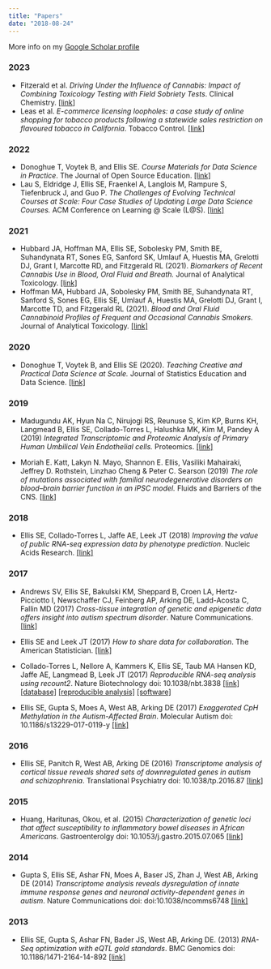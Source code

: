 ```yaml
---
title: "Papers"
date: "2018-08-24"
---
```


More info on my [Google Scholar profile](https://scholar.google.com/citations?user=G5cAVdkAAAAJ&hl=en)

### 2023
* Fitzerald et al. _Driving Under the Influence of Cannabis: Impact of Combining Toxicology Testing with Field Sobriety Tests_. Clinical Chemistry. [[link](https://academic.oup.com/clinchem/article/69/7/724/7179849)]
* Leas et al. _E-commerce licensing loopholes: a case study of online shopping for tobacco products following a statewide sales restriction on flavoured tobacco in California_. Tobacco Control. [[link](https://tobaccocontrol.bmj.com/content/early/2023/11/01/tc-2023-058269)]

### 2022

* Donoghue T, Voytek B, and Ellis SE. _Course Materials for Data Science in Practice_. The Journal of Open Source Education. [[link]](https://jose.theoj.org/papers/10.21105/jose.00121) 
* Lau S, Eldridge J, Ellis SE, Fraenkel A, Langlois M, Rampure S, Tiefenbruck J, and Guo P. _The Challenges of Evolving Technical Courses at Scale: Four Case Studies of Updating Large Data Science Courses._  ACM Conference on Learning @ Scale (L@S). [[link]](https://www.samlau.me/pubs/Challenges-of-Evolving-Data-Courses_L@S-2022.pdf)

### 2021

* Hubbard JA, Hoffman MA, Ellis SE, Sobolesky PM, Smith BE, Suhandynata RT, Sones EG, Sanford SK, Umlauf A, Huestis MA, Grelotti DJ, Grant I, Marcotte RD, and Fitzgerald RL (2021). _Biomarkers of Recent Cannabis Use in Blood, Oral Fluid and Breath._ Journal of Analytical Toxicology. [[link]](https://doi.org/10.1093/jat/bkab080)
* Hoffman MA, Hubbard JA, Sobolesky PM, Smith BE, Suhandynata RT, Sanford S, Sones EG, Ellis SE, Umlauf A, Huestis MA, Grelotti DJ, Grant I, Marcotte TD, and Fitzgerald RL (2021). _Blood and Oral Fluid Cannabinoid Profiles of Frequent and Occasional Cannabis Smokers._ Journal of Analytical Toxicology. [[link]](https://doi.org/10.1093/jat/bkab078)


### 2020

* Donoghue T, Voytek B, and Ellis SE (2020). _Teaching Creative and Practical Data Science at Scale._ Journal of Statistics Education and Data Science. [[link]](https://www.tandfonline.com/doi/full/10.1080/10691898.2020.1860725)

### 2019

* Madugundu AK, Hyun Na C, Nirujogi RS, Reunuse S, Kim KP, Burns KH, Langmead B, Ellis SE, Collado-Torres L, Halushka MK, Kim M, Pandey A (2019) _Integrated Transcriptomic and Proteomic Analysis of Primary Human Umbilical Vein Endothelial cells._ Proteomics. [[link]](https://doi.org/10.1002/pmic.201800315)

* Moriah E. Katt, Lakyn N. Mayo, Shannon E. Ellis, Vasiliki Mahairaki, Jeffrey D. Rothstein, Linzhao Cheng & Peter C. Searson (2019) _The role of mutations associated with familial neurodegenerative disorders on blood–brain barrier function in an iPSC model._ Fluids and Barriers of the CNS. [[link](https://fluidsbarrierscns.biomedcentral.com/articles/10.1186/s12987-019-0139-4)]


### 2018
 
* Ellis SE, Collado-Torres L, Jaffe AE, Leek JT (2018) _Improving the value of public RNA-seq expression data by phenotype prediction_. Nucleic Acids Research. [[link]](https://doi.org/10.1093/nar/gky102)

### 2017

* Andrews SV, Ellis SE, Bakulski KM, Sheppard B, Croen LA, Hertz-Picciotto I, Newschaffer CJ, Feinberg AP, Arking DE, Ladd-Acosta C, Fallin MD (2017) _Cross-tissue integration of genetic and epigenetic data offers insight into autism spectrum disorder_. Nature Communications. [[link]](https://www.nature.com/articles/s41467-017-00868-y)

* Ellis SE and Leek JT (2017) _How to share data for collaboration_. The American Statistician. [[link]](http://amstat.tandfonline.com/doi/full/10.1080/00031305.2017.1375987)

*  Collado-Torres L, Nellore A, Kammers K, Ellis SE, Taub MA Hansen KD, Jaffe AE, Langmead B, Leek JT (2017) _Reproducible RNA-seq analysis using recount2_. Nature Biotechnology doi: 10.1038/nbt.3838 [[link]](http://www.nature.com/nbt/journal/v35/n4/full/nbt.3838.html) [[database]](https://jhubiostatistics.shinyapps.io/recount/) [[reproducible analysis]](http://leekgroup.github.io/recount-analyses/) [[software]](https://bioconductor.org/packages/devel/bioc/html/recount.html)

* Ellis SE, Gupta S, Moes A, West AB, Arking DE (2017) _Exaggerated CpH Methylation in the Autism-Affected Brain_. Molecular Autism doi: 10.1186/s13229-017-0119-y [[link]](https://www.ncbi.nlm.nih.gov/pmc/articles/PMC5351204/)


### 2016
* Ellis SE, Panitch R, West AB, Arking DE (2016) _Transcriptome analysis of cortical tissue reveals shared sets of downregulated genes in autism and schizophrenia_. Translational Psychiatry doi: 10.1038/tp.2016.87 [[link]](https://www.nature.com/articles/tp201687)

### 2015
* Huang, Haritunas, Okou, et al. (2015) _Characterization of genetic loci that affect susceptibility to inflammatory bowel diseases in African Americans_. Gastroenterolgy doi: 10.1053/j.gastro.2015.07.065 [[link]](http://www.sciencedirect.com/science/article/pii/S0016508515011038)

### 2014
* Gupta S, Ellis SE, Ashar FN, Moes A, Baser JS, Zhan J, West AB, Arking DE (2014) _Transcriptome analysis reveals dysregulation of innate immune response genes and neuronal activity-dependent genes in autism_. Nature Communications doi: doi:10.1038/ncomms6748 [[link]](http://www.nature.com/articles/ncomms6748)


### 2013
* Ellis SE, Gupta S, Ashar FN, Bader JS, West AB, Arking DE. (2013) _RNA-Seq optimization with eQTL gold standards_. BMC Genomics doi: 10.1186/1471-2164-14-892 [[link]](http://bmcgenomics.biomedcentral.com/articles/10.1186/1471-2164-14-892)

